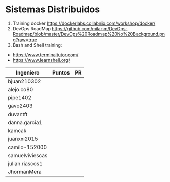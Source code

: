 # Sistemas Distribuidos

1. Training docker https://dockerlabs.collabnix.com/workshop/docker/
2. DevOps RoadMap https://github.com/milanm/DevOps-Roadmap/blob/master/DevOps%20Roadmap%20No%20Background.png?raw=true
3. Bash and Shell training:
  - https://www.terminaltutor.com/
  - https://www.learnshell.org/

| Ingeniero       | Puntos | PR |
|-----------------|--------|----|
| bjuan210302     |        |    |
| alejo.co80      |        |    |
| pipe1402        |        |    |
| gavo2403        |        |    |
| duvantft        |        |    |
| danna.garcia1   |        |    |
| kamcak          |        |    |
| juanxxi2015     |        |    |
| camilo-152000   |        |    |
| samuelviviescas |        |    |
| julian.riascos1 |        |    |
| JhormanMera     |        |    |
